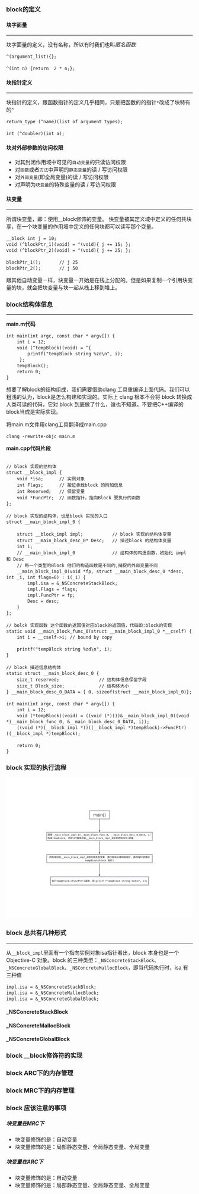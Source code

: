 ### block的定义
#### 块字面量
--- 
块字面量的定义，没有名称，所以有时我们也叫*匿名函数*

	^(argument_list){};
	
	^(int n) {return  2 * n;};

#### 块指针定义
---
块指针的定义，跟函数指针的定义几乎相同，只是把函数的的指针`*`改成了块特有的`^`

	return_type (^name)(list of argument types);
	
	int (^doubler)(int a);
	
#### 块对外部参数的访问权限
* 对其封闭作用域中可见的`自动变量`的只读访问权限
* 对`函数`或者`方法`中声明的`静态变量`的读 / 写访问权限
* 对`外部变量`(即全局变量)的读 / 写访问权限
* 对声明为`块变量`的特殊变量的读 / 写访问权限

#### 块变量 
---
所谓块变量，即：使用__block修饰的变量。
快变量被其定义域中定义的任何共块享，在一个块变量的作用域中定义的任何块都可以读写那个变量。

	__block int j = 10;
	void (^blockPtr_1)(void) = ^(void){ j += 15; };
	void (^blockPtr_2)(void) = ^(void){ j += 25; };
	
	blockPtr_1();		// j 25
	blockPtr_2();		// j 50
跟其他自动变量一样，块变量一开始是在栈上分配的。但是如果复制一个引用块变量的块，就会把块变量与块一起从栈上移到堆上。

### block结构体信息
---
**main.m代码**

	int main(int argc, const char * argv[]) {
    	int i = 12;
	    void (^tempBlock)(void) = ^{
	    	printf("tempBlock string %zd\n", i);
   		 };
    	tempBlock();
    	return 0;
	}

想要了解block的结构组成，我们需要借助clang 工具重编译上面代码。我们可以粗浅的认为，block是怎么构建和实现的。实际上 clang 根本不会将 block 转换成人类可读的代码，它对 block 到底做了什么，谁也不知道。不要把C++编译的block当成是实际实现。

将main.m文件用clang工具翻译成main.cpp

	clang -rewrite-objc main.m

**main.cpp代码片段**

<pre><code>
// block 实现的结构体
struct __block_impl {
    void *isa;      // 实例对象
    int Flags;      // 按位承载block 的附加信息
    int Reserved;   // 保留变量
    void *FuncPtr;  // 函数指针，指向Block 要执行的函数
};

// block 实现的结构体，也是block 实现的入口
struct __main_block_impl_0 {
    
    struct __block_impl impl;           // block 实现的结构体变量
    struct __main_block_desc_0* Desc;   // 描述block 的结构体变量
    int i;
    // __main_block_impl_0              // 结构体的构造函数，初始化 impl 和 Desc
    // 每一个类型的Block 他们的构造函数是不同的,捕捉的外部变量不同
    __main_block_impl_0(void *fp, struct __main_block_desc_0 *desc, int _i, int flags=0) : i(_i) {
        impl.isa = &_NSConcreteStackBlock;
        impl.Flags = flags;
        impl.FuncPtr = fp;
        Desc = desc;
    }
};

// bolck 实现函数 这个函数的返回值对应block的返回值，代码即:block的实现
static void __main_block_func_0(struct __main_block_impl_0 *__cself) {
    int i = __cself->i; // bound by copy
    
    printf("tempBlock string %zd\n", i);
}

// block 描述信息结构体
static struct __main_block_desc_0 {
    size_t reserved;               // 结构体信息保留字段
    size_t Block_size;             // 结构体大小
} __main_block_desc_0_DATA = { 0, sizeof(struct __main_block_impl_0)};

int main(int argc, const char * argv[]) {
    int i = 12;
    void (*tempBlock)(void) = ((void (*)())&__main_block_impl_0((void *)__main_block_func_0, &__main_block_desc_0_DATA, i));
    ((void (*)(__block_impl *))((__block_impl *)tempBlock)->FuncPtr)((__block_impl *)tempBlock);
    
    return 0;
}
</code></pre>

### block 实现的执行流程
![](./block调用过程/未命名.001.jpeg)

### block 总共有几种形式
---
从`__block_impl`里面有一个指向实例对象isa指针看出，block 本身也是一个 Objective-C 对象。block 的三种类型：`_NSConcreteStackBlock`、`_NSConcreteGlobalBlock`、`_NSConcreteMallocBlock`，即当代码执行时，isa 有三种值

	impl.isa = &_NSConcreteStackBlock; 
	impl.isa = &_NSConcreteMallocBlock; 
	impl.isa = &_NSConcreteGlobalBlock;

#### _NSConcreteStackBlock
#### _NSConcreteMallocBlock
#### _NSConcreteGlobalBlock

### block __block修饰符的实现
### block ARC下的内存管理
### block MRC下的内存管理

### block 应该注意的事项
##### 块变量在MRC下 
* 块变量修饰的是：自动变量
* 块变量修饰的是：局部静态变量、全局静态变量、全局变量

##### 块变量在ARC下
* 块变量修饰的是：自动变量
* 块变量修饰的是：局部静态变量、全局静态变量、全局变量